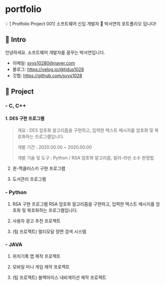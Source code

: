 # portfolio
💡 [ Protfolio Project 001] 소프트웨어 신입 개발자 🌱 박서연의 포트폴리오 입니다!


## 📌 Intro
안녕하세요. 소프트웨어 개발자를 꿈꾸는 박서연입니다.
- 이메일: syys10280@naver.com
- 블로그: https://velog.io/@tjdus1028
- 깃헙: https://github.com/syys1028


## 📌 Project
###  - C, C++ 
#### 1. DES 구현 프로그램
>개요 : DES 암호화 알고리즘을 구현하고, 입력한 텍스트 메시지를 암호화 및 복호화하는 프로그램입니다.
>
>개발 기간 : 2020.00.00 ~ 2020.00.00
>
>개발 기술 및 도구 :
>Python / RSA 암호화 알고리즘, 밀러-라빈 소수 판정법
   
2. 퀸-맥클러스키 구현 프로그램

3. 도서관리 프로그램

###  - Python
1. RSA 구현 프로그램
   RSA 암호화 알고리즘을 구현하고, 입력한 텍스트 메시지를 암호화 및 복호화하는 프로그램입니다.
   
2. 사용자 광고 추천 프로젝트

3. (팀 프로젝트) 멀티모달 장면 검색 시스템 

###  - JAVA 
1. 위치기록 앱 제작 프로젝트

2. 모바일 미니 게임 제작 프로젝트

3. (팀 프로젝트) 블랙아이스 내비게이션 제작 프로젝트
